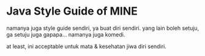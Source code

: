 # Java Style Guide of MINE
namanya juga style guide sendiri, ya buat diri sendiri. yang lain boleh setuju, ga setuju juga gapapa... namanya juga komedi.

at least, ini acceptable untuk mata  & kesehatan jiwa diri sendiri.
